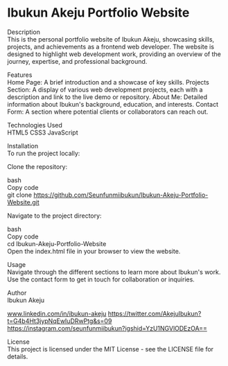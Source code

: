 # Ibukun Akeju Portfolio Website
Description <br>
This is the personal portfolio website of Ibukun Akeju, showcasing skills, projects, and achievements as a frontend web developer. The website is designed to highlight web development work, providing an overview of the journey, expertise, and professional background.

Features <br>
Home Page: A brief introduction and a showcase of key skills.
Projects Section: A display of various web development projects, each with a description and link to the live demo or repository.
About Me: Detailed information about Ibukun's background, education, and interests.
Contact Form: A section where potential clients or collaborators can reach out.

Technologies Used <br>
HTML5
CSS3
JavaScript

Installation<br>
To run the project locally:

Clone the repository:

bash <br>
Copy code<br>
git clone https://github.com/Seunfunmiibukun/Ibukun-Akeju-Portfolio-Website.git

Navigate to the project directory:

bash<br>
Copy code<br>
cd Ibukun-Akeju-Portfolio-Website <br>
Open the index.html file in your browser to view the website.

Usage <br>
Navigate through the different sections to learn more about Ibukun's work. Use the contact form to get in touch for collaboration or inquiries.

Author <br>
Ibukun Akeju

www.linkedin.com/in/ibukun-akeju
https://twitter.com/AkejuIbukun?t=G4b4Ht3jypNqEwIuDRwPtg&s=09
https://instagram.com/seunfunmiibukun?igshid=YzU1NGVlODEzOA==

License <br>
This project is licensed under the MIT License - see the LICENSE file for details.
